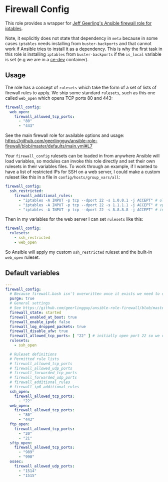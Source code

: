 # Firewall Config
This role provides a wrapper for [Jeff Geerling's Ansible firewall role for iptables](https://github.com/geerlingguy/ansible-role-firewall/).

Note, it explicitly does not state that dependency in `meta` because in some cases `iptables` needs installing from `buster-backports` and that cannot work if Ansible tries to install it as a dependency. This is why the first task in this role is installing `iptables` from `buster-backports` if the `is_local` variable is set (e.g we are in a [ce-dev](https://github.com/codeenigma/ce-dev/) container).

<!--TOC-->
<!--ENDTOC-->

## Usage
The role has a concept of `rulesets` which take the form of a set of lists of firewall rules to apply. We ship some standard `rulesets`, such as this one called `web_open` which opens TCP ports 80 and 443:

```yaml
firewall_config:
  web_open:
    firewall_allowed_tcp_ports:
      - "80"
      - "443"

```

See the main firewall role for available options and usage: https://github.com/geerlingguy/ansible-role-firewall/blob/master/defaults/main.yml#L7

Your `firewall_config` rulesets can be loaded in from anywhere Ansible will load variables, so modules can invoke this role directly and set their own rulesets in their variables files. To work through an example, if I wanted to have a list of restricted IPs for SSH on a web server, I could make a custom ruleset like this in a file in `config/hosts/group_vars/all`:

```yaml
firewall_config:
  ssh_restricted:
    firewall_additional_rules:
      - "iptables -A INPUT -p tcp --dport 22 -s 1.0.0.1 -j ACCEPT" # old vpn
      - "iptables -A INPUT -p tcp --dport 22 -s 1.1.1.1 -j ACCEPT" # vpn
      - "iptables -A INPUT -p tcp --dport 22 -s 8.8.8.8 -j ACCEPT" # infra1

```

Then in my variables for the web server I can set `rulesets` like this:

```yaml
firewall_config:
  rulesets:
    - ssh_restricted
    - web_open
```

So Ansible will apply my custom `ssh_restricted` ruleset and the built-in `web_open` ruleset.

<!--ROLEVARS-->
## Default variables
```yaml
---
firewall_config:
  # Because firewall.bash isn't overwritten once it exists we need to delete it to apply rule changes.
  purge: true
  # General settings
  # See https://github.com/geerlingguy/ansible-role-firewall/blob/master/defaults/main.yml
  firewall_state: started
  firewall_enabled_at_boot: true
  firewall_enable_ipv6: false
  firewall_log_dropped_packets: true
  firewall_disable_ufw: true
  firewall_allowed_tcp_ports: [ "22" ] # initially open port 22 so we don't lose connection
  rulesets:
    - ssh_open

  # Ruleset definitions
  # Permitted rule lists
  # firewall_allowed_tcp_ports
  # firewall_allowed_udp_ports
  # firewall_forwarded_tcp_ports
  # firewall_forwarded_udp_ports
  # firewall_additional_rules
  # firewall_ip6_additional_rules
  ssh_open:
    firewall_allowed_tcp_ports:
      - "22"
  web_open:
    firewall_allowed_tcp_ports:
      - "80"
      - "443"
  ftp_open:
    firewall_allowed_tcp_ports:
      - "20"
      - "21"
  sftp_open:
    firewall_allowed_tcp_ports:
      - "989"
      - "990"
  ossec:
    firewall_allowed_udp_ports:
      - "1514"
      - "1515"

```

<!--ENDROLEVARS-->
